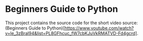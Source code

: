 # Beginners Guide to Python

This project contains the source code for the short video source: (Beginners Guide to Python)[https://www.youtube.com/watch?v=le_3zBraI94&list=PL8GFhcuc_fW7cbKJuVkRMATVD-Fd4gcrd].
